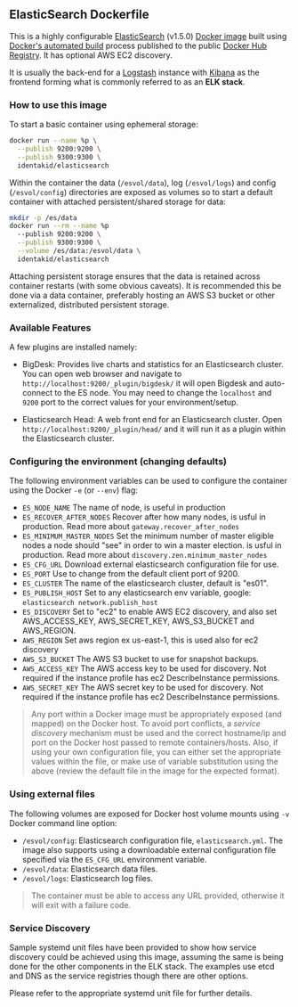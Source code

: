 ## ElasticSearch Dockerfile

This is a highly configurable [ElasticSearch](https://www.elastic.co/products/elasticsearch) (v1.5.0) [Docker image](https://www.docker.com) built using [Docker's automated build](https://registry.hub.docker.com/u/identakid/elasticsearch/) process published to the public [Docker Hub Registry](https://registry.hub.docker.com/). It has optional AWS EC2 discovery.

It is usually the back-end for a [Logstash](https://www.elastic.co/products/logstash) instance with [Kibana](https://www.elastic.co/products/kibana) as the frontend forming what is commonly referred to as an **ELK stack**.


### How to use this image
To start a basic container using ephemeral storage:

```sh
docker run --name %p \
  --publish 9200:9200 \
  --publish 9300:9300 \
  identakid/elasticsearch
```

Within the container the data (`/esvol/data`), log (`/esvol/logs`) and config (`/esvol/config`) directories are exposed as volumes so to start a default container with attached persistent/shared storage for data:

```sh
mkdir -p /es/data
docker run --rm --name %p
  --publish 9200:9200 \
  --publish 9300:9300 \
  --volume /es/data:/esvol/data \
  identakid/elasticsearch
```

Attaching persistent storage ensures that the data is retained across container restarts (with some obvious caveats). It is recommended this be done via a data container, preferably hosting an AWS S3 bucket or other externalized, distributed persistent storage.


### Available Features
A few plugins are installed namely:

- BigDesk: Provides live charts and statistics for an Elasticsearch cluster. You can open web browser and navigate to `http://localhost:9200/_plugin/bigdesk/` it will open Bigdesk and auto-connect to the ES node. You may need to change the `localhost` and `9200` port to the correct values for your environment/setup.

- Elasticsearch Head: A web front end for an Elasticsearch cluster. Open `http://localhost:9200/_plugin/head/` and it will run it as a plugin within the Elasticsearch cluster.

### Configuring the environment (changing defaults)
The following environment variables can be used to configure the container using the Docker `-e` (or `--env`) flag:

  - `ES_NODE_NAME`  The name of node, is useful in production
  - `ES_RECOVER_AFTER_NODES`  Recover after how many nodes, is usful in production. Read more about `gateway.recover_after_nodes`
  - `ES_MINIMUM_MASTER_NODES`  Set the minimum number of master eligible nodes a node should "see" in order to win a master election. is usful in production. Read more about `discovery.zen.minimum_master_nodes`
  - `ES_CFG_URL`      Download external elasticsearch configuration file for use.
  - `ES_PORT`         Use to change from the default client port of 9200.
  - `ES_CLUSTER`      The name of the elasticsearch cluster, default is "es01".
  - `ES_PUBLISH_HOST` Set to any elasticsearch env variable, google: `elasticsearch network.publish_host`
  - `ES_DISCOVERY`    Set to "ec2" to enable AWS EC2 discovery, and also set AWS_ACCESS_KEY, AWS_SECRET_KEY, AWS_S3_BUCKET and AWS_REGION.
  - `AWS_REGION` Set aws region ex us-east-1, this is used also for ec2 discovery
  - `AWS_S3_BUCKET`   The AWS S3 bucket to use for snapshot backups.
  - `AWS_ACCESS_KEY`  The AWS access key to be used for discovery. Not required if the instance profile has ec2 DescribeInstance permissions.
  - `AWS_SECRET_KEY`  The AWS secret key to be used for discovery. Not required if the instance profile has ec2 DescribeInstance permissions.

  > Any port within a Docker image must be appropriately exposed (and mapped) on the Docker host. To avoid port conflicts, a _service discovery_ mechanism must be used and the correct hostname/ip and port on the Docker host passed to remote containers/hosts. Also, if using your own configuration file, you can either set the appropriate values within the file, or make use of variable substitution using the above (review the default file in the image for the expected format).


### Using external files
The following volumes are exposed for Docker host volume mounts using `-v` Docker command line option:

  - `/esvol/config`: Elasticsearch configuration file, `elasticsearch.yml`. The image also supports using a downloadable external configuration file specified via the `ES_CFG_URL` environment variable.
  - `/esvol/data`: Elasticsearch data files.
  - `/esvol/logs`: Elasticsearch log files.

  > The container must be able to access any URL provided, otherwise it will exit with a failure code.


### Service Discovery
Sample systemd unit files have been provided to show how service discovery could be achieved using this image, assuming the same is being done for the other components in the ELK stack. The examples use etcd and DNS as the service registries though there are other options.

Please refer to the appropriate systemd unit file for further details.
